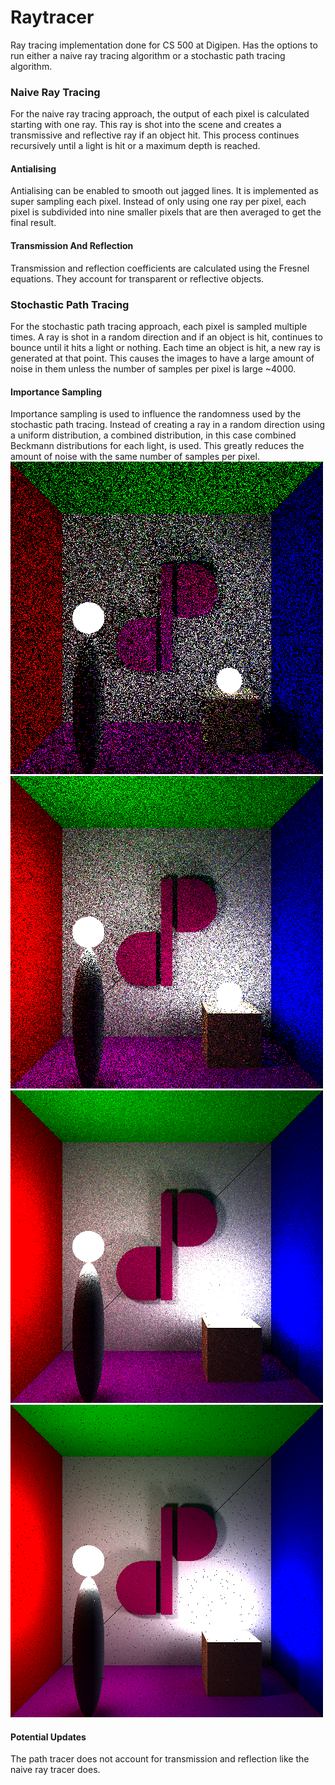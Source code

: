 # Raytracer
Ray tracing implementation done for CS 500 at Digipen.
Has the options to run either a naive ray tracing algorithm or a stochastic path tracing algorithm.

### Naive Ray Tracing
For the naive ray tracing approach, the output of each pixel is calculated starting with one ray. This ray is shot into the scene and creates a transmissive and reflective ray if an object hit. This process continues recursively until a light is hit or a maximum depth is reached.

#### Antialising
Antialising can be enabled to smooth out jagged lines. It is implemented as super sampling each pixel. Instead of only using one ray per pixel, each pixel is subdivided into nine smaller pixels that are then averaged to get the final result.

#### Transmission And Reflection
Transmission and reflection coefficients are calculated using the Fresnel equations. They account for transparent or reflective objects. 

### Stochastic Path Tracing
For the stochastic path tracing approach, each pixel is sampled multiple times. A ray is shot in a random direction and if an object is hit, continues to bounce until it hits a light or nothing. Each time an object is hit, a new ray is generated at that point. This causes the images to have a large amount of noise in them unless the number of samples per pixel is large ~4000.

#### Importance Sampling
Importance sampling is used to influence the randomness used by the stochastic path tracing. Instead of creating a ray in a random direction using a uniform distribution, a combined distribution, in this case combined Beckmann distributions for each light, is used. This greatly reduces the amount of noise with the same number of samples per pixel. 
![Image](https://github.com/drasske/Raytracer/blob/master/Images/ImportanceSampling/Ptest_Importance_1.bmp)\
![Image](https://github.com/drasske/Raytracer/blob/master/Images/ImportanceSampling/Ptest_Importance_10.bmp)
![Image](https://github.com/drasske/Raytracer/blob/master/Images/ImportanceSampling/Ptest_Importance_100.bmp)
![Image](https://github.com/drasske/Raytracer/blob/master/Images/ImportanceSampling/Ptest_Importance_1000.bmp)

#### Potential Updates
The path tracer does not account for transmission and reflection like the naive ray tracer does.
